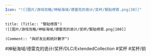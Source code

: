 ```yaml
---
Icon: "![[图片/游戏攻略/神秘海域/德雷克的诡计/奖杯/緊貼榜首.png|30]]"
---
```

```ad-common-bronze-trophy
title: (Title:: "緊貼榜首")
![[图片/游戏攻略/神秘海域/德雷克的诡计/奖杯/緊貼榜首.png|100]]

(Comment:: "與好友比較統計數字")
```

#神秘海域/德雷克的诡计/奖杯/DLC/ExtendedCollection #奖杯 #奖杯/铜
